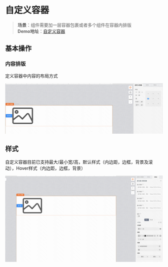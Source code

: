  # 自定义容器

> **场景**：组件需要加一层容器包裹或者多个组件在容器内排版\
> **Demo地址**：[自定义容器](https://my.mybricks.world/mybricks-pc-page/index.html?id=475453420965957)

## 基本操作

### 内容排版

定义容器中内容的布局方式

![Alt text](./img/image.png)

## 样式

自定义容器目前已支持最大/最小宽/高，默认样式（内边距，边框，背景及滚动），Hover样式（内边距，边框，背景）

![Alt text](./img/image-1.png)